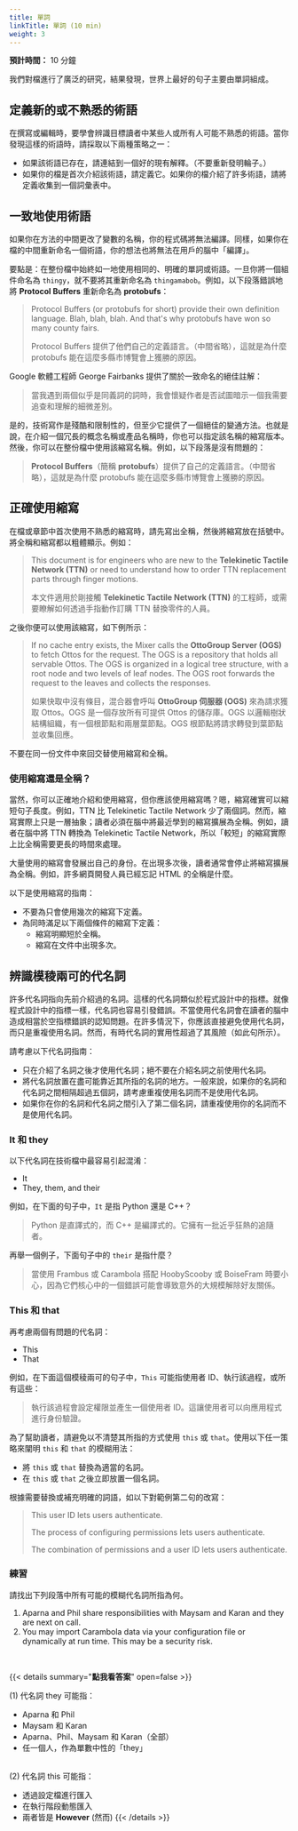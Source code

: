 ```yaml
---
title: 單詞
linkTitle: 單詞 (10 min)
weight: 3
---
```


**預計時間：** 10 分鐘

我們對檔進行了廣泛的研究，結果發現，世界上最好的句子主要由單詞組成。

## 定義新的或不熟悉的術語

在撰寫或編輯時，要學會辨識目標讀者中某些人或所有人可能不熟悉的術語。當你發現這樣的術語時，請採取以下兩種策略之一：

* 如果該術語已存在，請連結到一個好的現有解釋。（不要重新發明輪子。）
* 如果你的檔是首次介紹該術語，請定義它。如果你的檔介紹了許多術語，請將定義收集到一個詞彙表中。

## 一致地使用術語

如果你在方法的中間更改了變數的名稱，你的程式碼將無法編譯。同樣，如果你在檔的中間重新命名一個術語，你的想法也將無法在用戶的腦中「編譯」。

要點是：在整份檔中始終如一地使用相同的、明確的單詞或術語。一旦你將一個組件命名為 `thingy`，就不要將其重新命名為 `thingamabob`。例如，以下段落錯誤地將 **Protocol Buffers** 重新命名為 **protobufs**：

> Protocol Buffers (or protobufs for short) provide their own definition language. Blah, blah, blah. And that's why protobufs have won so many county fairs.
>
> Protocol Buffers 提供了他們自己的定義語言。（中間省略），這就是為什麼 protobufs 能在這麼多縣市博覽會上獲勝的原因。

Google 軟體工程師 George Fairbanks 提供了關於一致命名的絕佳註解：

> 當我遇到兩個似乎是同義詞的詞時，我會懷疑作者是否試圖暗示一個我需要追查和理解的細微差別。

是的，技術寫作是殘酷和限制性的，但至少它提供了一個絕佳的變通方法。也就是說，在介紹一個冗長的概念名稱或產品名稱時，你也可以指定該名稱的縮寫版本。然後，你可以在整份檔中使用該縮寫名稱。例如，以下段落是沒有問題的：

> **Protocol Buffers**（簡稱 **protobufs**）提供了自己的定義語言。（中間省略），這就是為什麼 protobufs 能在這麼多縣市博覽會上獲勝的原因。

## 正確使用縮寫

在檔或章節中首次使用不熟悉的縮寫時，請先寫出全稱，然後將縮寫放在括號中。將全稱和縮寫都以粗體顯示。例如：

> This document is for engineers who are new to the **Telekinetic Tactile Network (TTN)** or need to understand how to order TTN replacement parts through finger motions.
>
> 本文件適用於剛接觸 **Telekinetic Tactile Network (TTN)** 的工程師，或需要瞭解如何透過手指動作訂購 TTN 替換零件的人員。

之後你便可以使用該縮寫，如下例所示：

> If no cache entry exists, the Mixer calls the **OttoGroup Server (OGS)** to fetch Ottos for the request. The OGS is a repository that holds all servable Ottos. The OGS is organized in a logical tree structure, with a root node and two levels of leaf nodes. The OGS root forwards the request to the leaves and collects the responses.
>
> 如果快取中沒有條目，混合器會呼叫 **OttoGroup 伺服器 (OGS)** 來為請求獲取 Ottos。OGS 是一個存放所有可提供 Ottos 的儲存庫。OGS 以邏輯樹狀結構組織，有一個根節點和兩層葉節點。OGS 根節點將請求轉發到葉節點並收集回應。

不要在同一份文件中來回交替使用縮寫和全稱。

### 使用縮寫還是全稱？

當然，你可以正確地介紹和使用縮寫，但你應該使用縮寫嗎？嗯，縮寫確實可以縮短句子長度。例如，TTN 比 Telekinetic Tactile Network 少了兩個詞。然而，縮寫實際上只是一層抽象；讀者必須在腦中將最近學到的縮寫擴展為全稱。例如，讀者在腦中將 TTN 轉換為 Telekinetic Tactile Network，所以「較短」的縮寫實際上比全稱需要更長的時間來處理。

大量使用的縮寫會發展出自己的身份。在出現多次後，讀者通常會停止將縮寫擴展為全稱。例如，許多網頁開發人員已經忘記 HTML 的全稱是什麼。

以下是使用縮寫的指南：

* 不要為只會使用幾次的縮寫下定義。
* 為同時滿足以下兩個條件的縮寫下定義：
  * 縮寫明顯短於全稱。
  * 縮寫在文件中出現多次。

## 辨識模稜兩可的代名詞

許多代名詞指向先前介紹過的名詞。這樣的代名詞類似於程式設計中的指標。就像程式設計中的指標一樣，代名詞也容易引發錯誤。不當使用代名詞會在讀者的腦中造成相當於空指標錯誤的認知問題。在許多情況下，你應該直接避免使用代名詞，而只是重複使用名詞。然而，有時代名詞的實用性超過了其風險（如此句所示）。

請考慮以下代名詞指南：

* 只在介紹了名詞之後才使用代名詞；絕不要在介紹名詞之前使用代名詞。
* 將代名詞放置在盡可能靠近其所指的名詞的地方。一般來說，如果你的名詞和代名詞之間相隔超過五個詞，請考慮重複使用名詞而不是使用代名詞。
* 如果你在你的名詞和代名詞之間引入了第二個名詞，請重複使用你的名詞而不是使用代名詞。

### It 和 they

以下代名詞在技術檔中最容易引起混淆：

* It
* They, them, and their

例如，在下面的句子中，`It` 是指 Python 還是 C++？

> Python 是直譯式的，而 C++ 是編譯式的。它擁有一批近乎狂熱的追隨者。

再舉一個例子，下面句子中的 `their` 是指什麼？

> 當使用 Frambus 或 Carambola 搭配 HoobyScooby 或 BoiseFram 時要小心，因為它們核心中的一個錯誤可能會導致意外的大規模解除好友關係。

### This 和 that

再考慮兩個有問題的代名詞：

* This
* That

例如，在下面這個模稜兩可的句子中，`This` 可能指使用者 ID、執行該過程，或所有這些：

> 執行該過程會設定權限並產生一個使用者 ID。這讓使用者可以向應用程式進行身份驗證。

為了幫助讀者，請避免以不清楚其所指的方式使用 `this` 或 `that`。使用以下任一策略來闡明 `this` 和 `that` 的模糊用法：

* 將 `this` 或 `that` 替換為適當的名詞。
* 在 `this` 或 `that` 之後立即放置一個名詞。

根據需要替換或補充明確的詞語，如以下對範例第二句的改寫：

> This user ID lets users authenticate.
>
> The process of configuring permissions lets users authenticate.
>
> The combination of permissions and a user ID lets users authenticate.

### 練習

請找出下列段落中所有可能的模糊代名詞所指為何。

1. Aparna and Phil share responsibilities with Maysam and Karan and they are next on call.
2. You may import Carambola data via your configuration file or dynamically at run time. This may be a security risk.

<br>

{{< details summary="**點我看答案**" open=false >}}
<br>

(1) 代名詞 they 可能指：

  * Aparna 和 Phil
  * Maysam 和 Karan
  * Aparna、Phil、Maysam 和 Karan（全部）
  * 任一個人，作為單數中性的「they」 <br><br>

(2) 代名詞 this 可能指：

  * 透過設定檔進行匯入
  * 在執行階段動態匯入
  * 兩者皆是
**However** (然而)
{{< /details >}}

<br>